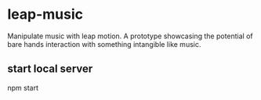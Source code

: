 # leap-music
Manipulate music with leap motion. A prototype showcasing the potential of bare hands interaction with something intangible like music.

## start local server
npm start
